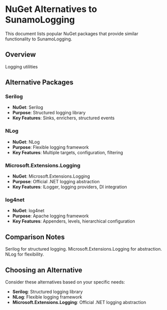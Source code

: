 # NuGet Alternatives to SunamoLogging

This document lists popular NuGet packages that provide similar functionality to SunamoLogging.

## Overview

Logging utilities

## Alternative Packages

### Serilog
- **NuGet**: Serilog
- **Purpose**: Structured logging library
- **Key Features**: Sinks, enrichers, structured events

### NLog
- **NuGet**: NLog
- **Purpose**: Flexible logging framework
- **Key Features**: Multiple targets, configuration, filtering

### Microsoft.Extensions.Logging
- **NuGet**: Microsoft.Extensions.Logging
- **Purpose**: Official .NET logging abstraction
- **Key Features**: ILogger, logging providers, DI integration

### log4net
- **NuGet**: log4net
- **Purpose**: Apache logging framework
- **Key Features**: Appenders, levels, hierarchical configuration

## Comparison Notes

Serilog for structured logging. Microsoft.Extensions.Logging for abstraction. NLog for flexibility.

## Choosing an Alternative

Consider these alternatives based on your specific needs:
- **Serilog**: Structured logging library
- **NLog**: Flexible logging framework
- **Microsoft.Extensions.Logging**: Official .NET logging abstraction
